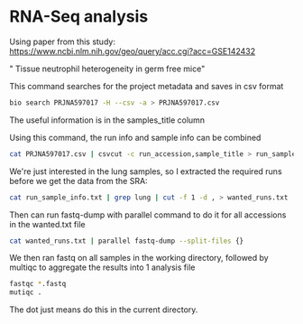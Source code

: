 # RNA-Seq analysis
Using paper from this study: https://www.ncbi.nlm.nih.gov/geo/query/acc.cgi?acc=GSE142432 

" Tissue neutrophil heterogeneity in germ free mice"

This command searches for the project metadata and saves in csv format

``` bash
bio search PRJNA597017 -H --csv -a > PRJNA597017.csv
```
The useful information is in the samples_title column

Using this command, the run info and sample info can be combined

``` bash
cat PRJNA597017.csv | csvcut -c run_accession,sample_title > run_sample_info.txt
```

We're just interested in the lung samples, so I extracted the required runs before we get the data from the SRA: 

```bash
cat run_sample_info.txt | grep lung | cut -f 1 -d , > wanted_runs.txt
```

Then can run fastq-dump with parallel command to do it for all accessions in the wanted.txt file

```bash
cat wanted_runs.txt | parallel fastq-dump --split-files {}
```

We then ran fastq on all samples in the working directory, followed by multiqc to aggregate the results into 1 analysis file 
```bash
fastqc *.fastq
mutiqc .
```
The dot just means do this in the current directory.